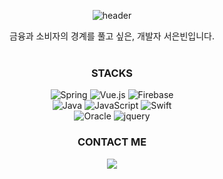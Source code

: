 
<div align="center">
  
![header](https://capsule-render.vercel.app/api?type=waving&height=150&section=header&text=Jean%20Suh&fontColor=EFF7FF&fontSize=30&fontAlignY=43)
  
  금융과 소비자의 경계를 풀고 싶은, 개발자 서은빈입니다. <br><br>
</div>

<h3 align="center">STACKS </h3>
<p align="center">   
  <img alt="Spring" src="https://img.shields.io/badge/Spring-6DB33F?style=flat-square&logo=Spring&logoColor=white">
  <img alt="Vue.js" src="https://img.shields.io/badge/vue.js-4FC08D?style=flat-square&logo=flutter&logoColor=white" />
  <img alt="Firebase" src="https://img.shields.io/badge/Firebase-FFCA28?style=flat-square&logo=firebase&logoColor=black"/>
  <br>
  <img alt="Java" src="https://img.shields.io/badge/JAVA-007396?style=flat-square&logo=java&logoColor=white">
  <img alt="JavaScript" src="http://img.shields.io/badge/-JavaScript-F6DF1C?style=flat-square&logo=javascript&logoColor=black"/>
  <img alt="Swift" src="https://img.shields.io/badge/-Swift-FA7343?style=flat-square&logo=Swift&logoColor=white" />
  <br>
  <img alt="Oracle" src="https://img.shields.io/badge/oracle-F80000?style=flat-square&logo=oracle&logoColor=white">
  <img alt="jquery" src="https://img.shields.io/badge/jquery-0769AD?style=flat-square&logo=jquery&logoColor=white">
</p>

<h3 align="center">CONTACT ME</h3>
<p align="center">
  <a href="mailto:jeansuh42@gmail.com">
    <img src="https://img.shields.io/badge/Gmail-d14836?style=flat-square&logo=Gmail&logoColor=white&link=trumanfromkorea@gmail.com"/>
  </a>
</p>
